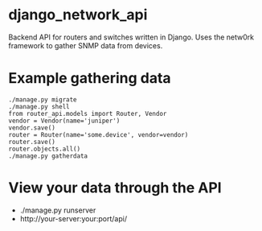 # django_network_api
Backend API for routers and switches written in Django. Uses the netw0rk framework to gather SNMP data from devices.

# Example gathering data
    ./manage.py migrate
    ./manage.py shell
    from router_api.models import Router, Vendor
    vendor = Vendor(name='juniper')
    vendor.save()
    router = Router(name='some.device', vendor=vendor)
    router.save()
    router.objects.all()
    ./manage.py gatherdata

# View your data through the API
* ./manage.py runserver
* http://your-server:your:port/api/
